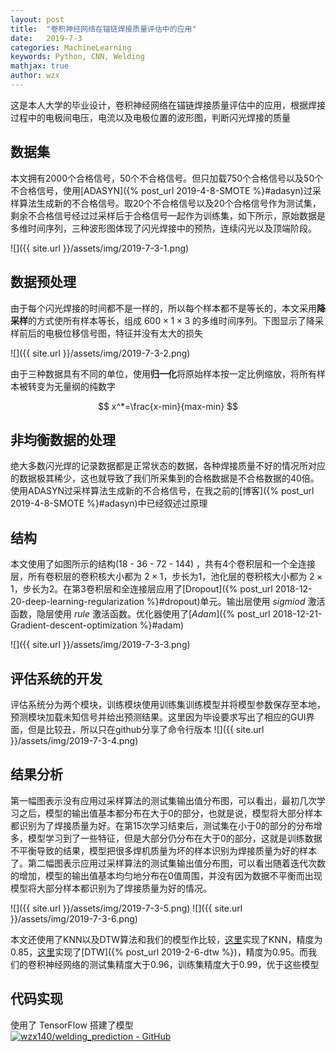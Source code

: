 ```yaml
---
layout: post
title:  "卷积神经网络在锚链焊接质量评估中的应用"
date:   2019-7-3
categories: MachineLearning
keywords: Python, CNN, Welding
mathjax: true
author: wzx
---
```


这是本人大学的毕业设计，卷积神经网络在锚链焊接质量评估中的应用，根据焊接过程中的电极间电压，电流以及电极位置的波形图，判断闪光焊接的质量




## 数据集
本文拥有2000个合格信号，50个不合格信号。但只加载750个合格信号以及50个不合格信号，使用[ADASYN]({% post_url 2019-4-8-SMOTE %}#adasyn)过采样算法生成新的不合格信号。取20个不合格信号以及20个合格信号作为测试集，剩余不合格信号经过过采样后于合格信号一起作为训练集，如下所示，原始数据是多维时间序列，三种波形图体现了闪光焊接中的预热，连续闪光以及顶端阶段。

![]({{ site.url }}/assets/img/2019-7-3-1.png)

## 数据预处理
由于每个闪光焊接的时间都不是一样的，所以每个样本都不是等长的，本文采用**降采样**的方式使所有样本等长，组成 $600\times1\times3$ 的多维时间序列。下图显示了降采样前后的电极位移信号图，特征并没有太大的损失

![]({{ site.url }}/assets/img/2019-7-3-2.png)

由于三种数据具有不同的单位，使用**归一化**将原始样本按一定比例缩放，将所有样本被转变为无量纲的纯数字

$$
x^*=\frac{x-min}{max-min}
$$

## 非均衡数据的处理
绝大多数闪光焊的记录数据都是正常状态的数据，各种焊接质量不好的情况所对应的数据极其稀少，这也就导致了我们所采集到的合格数据是不合格数据的40倍。使用ADASYN过采样算法生成新的不合格信号，在我之前的[博客]({% post_url 2019-4-8-SMOTE %}#adasyn)中已经叙述过原理

## 结构
本文使用了如图所示的结构(18 - 36 - 72 - 144) ，共有4个卷积层和一个全连接层，所有卷积层的卷积核大小都为 $2\times1$，步长为1，池化层的卷积核大小都为 $2\times1$，步长为2。在第3卷积层和全连接层应用了[Dropout]({% post_url 2018-12-20-deep-learning-regularization %}#dropout)单元。输出层使用 $sigmiod$ 激活函数，隐层使用 $rule$ 激活函数。优化器使用了[$Adam$]({% post_url 2018-12-21-Gradient-descent-optimization %}#adam)

![]({{ site.url }}/assets/img/2019-7-3-3.png)

## 评估系统的开发
评估系统分为两个模块，训练模块使用训练集训练模型并将模型参数保存至本地，预测模块加载未知信号并给出预测结果。这里因为毕设要求写出了相应的GUI界面，但是比较丑，所以只在github分享了命令行版本
![]({{ site.url }}/assets/img/2019-7-3-4.png)

## 结果分析
第一幅图表示没有应用过采样算法的测试集输出值分布图，可以看出，最初几次学习之后，模型的输出值基本都分布在大于0的部分，也就是说，模型将大部分样本都识别为了焊接质量为好。在第15次学习结束后，测试集在小于0的部分的分布增多，模型学习到了一些特征，但是大部分仍分布在大于0的部分，这就是训练数据不平衡导致的结果，模型把很多焊机质量为坏的样本识别为焊接质量为好的样本了。第二幅图表示应用过采样算法的测试集输出值分布图，可以看出随着迭代次数的增加，模型的输出值基本均匀地分布在0值周围，并没有因为数据不平衡而出现模型将大部分样本都识别为了焊接质量为好的情况。

![]({{ site.url }}/assets/img/2019-7-3-5.png)
![]({{ site.url }}/assets/img/2019-7-3-6.png)

本文还使用了KNN以及DTW算法和我们的模型作比较，[这里](https://github.com/wzx140/welding_prediction/blob/master/other/KNN.ipynb)实现了KNN，精度为0.85，[这里](https://github.com/wzx140/welding_prediction/blob/master/other/DTW.ipynb)实现了[DTW]({% post_url 2019-2-6-dtw %})，精度为0.95。而我们的卷积神经网络的测试集精度大于0.96，训练集精度大于0.99，优于这些模型

## 代码实现
使用了 TensorFlow 搭建了模型  
[![wzx140/welding_prediction - GitHub](https://gh-card.dev/repos/wzx140/welding_prediction.svg)](https://github.com/wzx140/welding_prediction)
